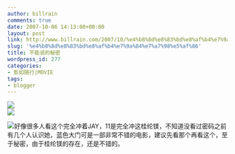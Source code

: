```yaml
---
author: billrain
comments: true
date: 2007-10-06 14:13:00+00:00
layout: post
link: http://www.billrain.com/2007/10/%e4%b8%8d%e8%83%bd%e8%af%b4%e7%9a%84%e7%a7%98%e5%af%86/
slug: '%e4%b8%8d%e8%83%bd%e8%af%b4%e7%9a%84%e7%a7%98%e5%af%86'
title: 不能说的秘密
wordpress_id: 277
categories:
- 影如随行|MOVIE
tags:
- blogger
---
```


[![](http://bp2.blogger.com/_lAHIYwHGO4A/Rwea6THkNvI/AAAAAAAACCo/QWs9N1qf5pE/s400/2007719262.50907066.jpg)](http://bp2.blogger.com/_lAHIYwHGO4A/Rwea6THkNvI/AAAAAAAACCo/QWs9N1qf5pE/s1600-h/2007719262.50907066.jpg)  
[![](http://bp0.blogger.com/_lAHIYwHGO4A/Rwea6zHkNwI/AAAAAAAACCw/qDRrPh8qHBs/s400/U105P28T3D1650174F326DT20070724124805.JPG)](http://bp0.blogger.com/_lAHIYwHGO4A/Rwea6zHkNwI/AAAAAAAACCw/qDRrPh8qHBs/s1600-h/U105P28T3D1650174F326DT20070724124805.JPG)  


[![](http://bp1.blogger.com/_lAHIYwHGO4A/Rwea7DHkNxI/AAAAAAAACC4/Sldie98aMt8/s400/U105P28T3D1650759F326DT20070724185457.JPG)](http://bp1.blogger.com/_lAHIYwHGO4A/Rwea7DHkNxI/AAAAAAAACC4/Sldie98aMt8/s1600-h/U105P28T3D1650759F326DT20070724185457.JPG)好像很多人看这个完全冲着JAY，11是完全冲这桂纶镁，不知道没看过密码之前有几个人认识她，蓝色大门可是一部非常不错的电影，建议先看那个再看这个，至于秘密，由于桂纶镁的存在，还是不错的。
